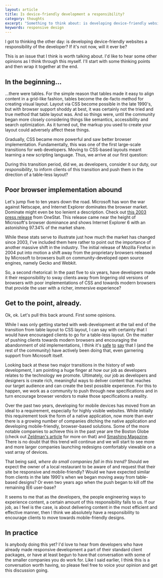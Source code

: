 ```yaml
---
layout: article
title: Is device-friendly development a responsibility?
category: thoughts
excerpt: "Something to think about: is developing device-friendly websites a responsibility of the developer?"
keywords: responsive design
---
```

I got to thinking the other day: is developing device-friendly websites a responsibility of the developer? If it's not now, will it ever be?

This is an issue that I think is worth talking about. I'd like to hear some other opinions as I think through this myself. I'll start with some thinking points and then wrap it together at the end.

In the beginning…
-------------------

…there were tables. For the simple reason that tables made it easy to align content in a grid-like fashion, tables become the de-facto method for creating visual layout. Layout via CSS become possible in the late 1990's, but with browser support shoddy at best, it was certainly not the tried and true method that table layout was. And so things were, until the community began more closely considering things like semantics, accessibility and search optimization. As it turned out, the markup you used to create your layout could adversely affect these things. 

Gradually, CSS became more powerful and saw better browser implementation. Fundamentally, this was one of the first large-scale transitions for web developers. Moving to CSS-based layouts meant learning a new scripting language. Thus, we arrive at our first question:

During this transition period, did we, as developers, consider it our duty, our *responsibility*, to inform clients of this transition and push them in the direction of a table-less layout?

Poor browser implementation abound
----------------------------------

Let's jump five to ten years down the road. Microsoft has won the war against Netscape, and Internet Explorer dominates the browser market. Dominate might even be too lenient a description. Check out [this 2003 press release](http://www.onestat.com/html/aboutus_pressbox23.html) from OneStat. This release came near the height of Microsoft's browser dominance and shows Internet Explorer 6 with an astonishing 97.34% of the market share.

While these stats serve to illustrate just how much the market has changed since 2003, I've included them here rather to point out the importance of another massive shift in the industry. The initial release of Mozilla Firefox in 2004 put into motion a shift away from the proprietary browsers released by Microsoft to browsers built on community-developed open source engines, namely Gecko and Webkit.

So, a second rhetorical: In the past five to six years, have developers made it their responsibility to sway clients away from lingering old versions of browsers with poor implementations of CSS and towards modern browsers that provide the user with a richer, immersive experience?

Get to the point, already.
--------------------------

Ok, ok. Let's pull this back around. First some opinions.

While I was only getting started with web development at the tail end of the transition from table layout to CSS layout, I can say with certainty that I would have encouraged clients to go for a table-less layout. On the matter of pushing clients towards modern browsers and encouraging the abandonment of old implementations, I think it's [safe](http://www.ie6countdown.com/) [to](http://www.ie6death.com/) [say](http://code.google.com/chrome/chromeframe/) that I (and the rest of the community) have actively been doing that, even garnering support from Microsoft itself.

Looking back at these two major transitions in the history of web development, I am pointing a huge finger at how our job as developers relates to the technology we promote. Ultimately, our job as developers and designers is create rich, meaningful ways to deliver content that reaches our target audience and can create the best possible experience. For this to happen, we work as a community to push through new specifications and in turn encourage browser vendors to make those specifications a reality.

Over the past two years, developing for mobile devices has moved from an ideal to a requirement, especially for highly visible websites. While initially this requirement took the form of a native application, now more than ever there is a growing number of companies ditching the native application and developing mobile-friendly, browser-based solutions. Some of the more notable companies to achieve this in the past year are the Boston Globe (check out [Zeldman's article](http://www.zeldman.com/2011/09/15/boston-globes-responsive-redesign-discuss/) for more on that) and [Smashing Magazine](http://www.smashingmagazine.com/). There is no doubt that this trend will continue and we will start to see more and more larger companies launching redesigns comfortably viewable on a vast array of devices.

That being said, *where do small companies fall in this trend?* Should we expect the owner of a local restaurant to be aware of and request that their site be responsive and mobile-friendly? Would we have expected similar from clients in the late 1990's when we began moving away from table-based designs? Or even two years ago when the push began to kill off the remaining IE6 user-base? 

It seems to me that as the developers, the people engineering ways to experience content, a certain amount of this responsibility falls to us. If our job, as I feel is the case, is about delivering content in the most efficient and effective manner, then I think we absolutely have a responsibility to encourage clients to move towards mobile-friendly designs.

In practice
-----------

Is anybody doing this yet? I'd love to hear from developers who have already made responsive development a part of their standard client packages, or have at least begun to have that conversation with some of the smaller companies you do work for. Like I said earlier, I think this is a conversation worth having, so please feel free to voice your opinion and get this discussion going.
